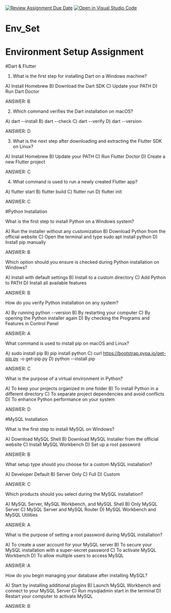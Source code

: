 [![Review Assignment Due Date](https://classroom.github.com/assets/deadline-readme-button-22041afd0340ce965d47ae6ef1cefeee28c7c493a6346c4f15d667ab976d596c.svg)](https://classroom.github.com/a/vnsr1XuU)
[![Open in Visual Studio Code](https://classroom.github.com/assets/open-in-vscode-2e0aaae1b6195c2367325f4f02e2d04e9abb55f0b24a779b69b11b9e10269abc.svg)](https://classroom.github.com/online_ide?assignment_repo_id=15682052&assignment_repo_type=AssignmentRepo)
# Env_Set

# Environment Setup Assignment

#Dart & Flutter

1. What is the first step for installing Dart on a Windows machine? 

A) Install Homebrew
B) Download the Dart SDK
C) Update your PATH
D) Run Dart Doctor

ANSWER: B


2. Which command verifies the Dart installation on macOS?

A) dart --install
B) dart --check
C) dart --verify
D) dart --version

ANSWER: D


3. What is the next step after downloading and extracting the Flutter SDK on Linux?

A) Install Homebrew
B) Update your PATH
C) Run Flutter Doctor
D) Create a new Flutter project

ANSWER: C


4. What command is used to run a newly created Flutter app?

A) flutter start
B) flutter build
C) flutter run
D) flutter init

ANSWER: C



#Python Installation

What is the first step to install Python on a Windows system?

A) Run the installer without any customization
B) Download Python from the official website
C) Open the terminal and type sudo apt install python
D) Install pip manually

ANSWER: B


Which option should you ensure is checked during Python installation on Windows?

A) Install with default settings
B) Install to a custom directory
C) Add Python to PATH
D) Install all available features

ANSWER: B


How do you verify Python installation on any system?

A) By running python --version
B) By restarting your computer
C) By opening the Python installer again
D) By checking the Programs and Features in Control Panel

ANSWER: A


What command is used to install pip on macOS and Linux?

A) sudo install pip
B) pip install python
C) curl https://bootstrap.pypa.io/get-pip.py -o get-pip.py
D) python --install pip

ANSWER: C


What is the purpose of a virtual environment in Python?

A) To keep your projects organized in one folder
B) To install Python in a different directory
C) To separate project dependencies and avoid conflicts
D) To enhance Python performance on your system

ANSWER: D



#MySQL Installation

What is the first step to install MySQL on Windows?

A) Download MySQL Shell
B) Download MySQL Installer from the official website
C) Install MySQL Workbench
D) Set up a root password

ANSWER: B



What setup type should you choose for a custom MySQL installation?

A) Developer Default
B) Server Only
C) Full
D) Custom

ANSWER: C


Which products should you select during the MySQL installation?

A) MySQL Server, MySQL Workbench, and MySQL Shell
B) Only MySQL Server
C) MySQL Server and MySQL Router
D) MySQL Workbench and MySQL Utilities

ANSWER: A


What is the purpose of setting a root password during MySQL installation?

A) To create a user account for your MySQL server
B) To secure your MySQL installation with a super-secret password
C) To activate MySQL Workbench
D) To allow multiple users to access MySQL

ANSWER :A

How do you begin managing your database after installing MySQL?

A) Start by installing additional plugins
B) Launch MySQL Workbench and connect to your MySQL Server
C) Run mysqladmin start in the terminal
D) Restart your computer to activate MySQL

ANSWER: B
